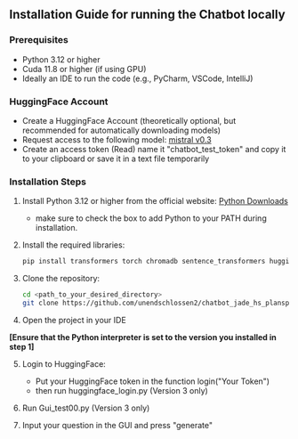 ## Installation Guide for running the Chatbot locally

### Prerequisites
- Python 3.12 or higher
- Cuda 11.8 or higher (if using GPU)
- Ideally an IDE to run the code (e.g., PyCharm, VSCode, IntelliJ)

### HuggingFace Account
- Create a HuggingFace Account (theoretically optional, but recommended for automatically downloading models)
- Request access to the following model: [mistral v0.3](https://huggingface.co/mistralai/Mistral-7B-Instruct-v0.3)
- Create an access token (Read) name it "chatbot_test_token" and copy it to your clipboard or save it in a text file temporarily

### Installation Steps
1. Install Python 3.12 or higher from the official website: [Python Downloads](https://www.python.org/downloads/)
   - make sure to check the box to add Python to your PATH during installation. 


2. Install the required libraries:
   ```bash
   pip install transformers torch chromadb sentence_transformers huggingface_hub
   ```
3. Clone the repository:
   ```bash
   cd <path_to_your_desired_directory>
   git clone https://github.com/unendschlossen2/chatbot_jade_hs_planspiel.git
   ```
4. Open the project in your IDE


**[Ensure that the Python interpreter is set to the version you installed in step 1]**


5. Login to HuggingFace:
   - Put your HuggingFace token in the function login("Your Token")
   - then run huggingface_login.py (Version 3 only)


6. Run Gui_test00.py (Version 3 only)


7. Input your question in the GUI and press "generate"
